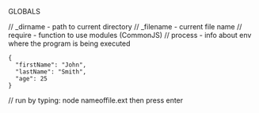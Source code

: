 GLOBALS

// \_dirname - path to current directory
// \_filename - current file name
// require - function to use modules (CommonJS)
// process - info about env where the program is being executed

```
{
  "firstName": "John",
  "lastName": "Smith",
  "age": 25
}
```

// run by typing: node nameoffile.ext then press enter
